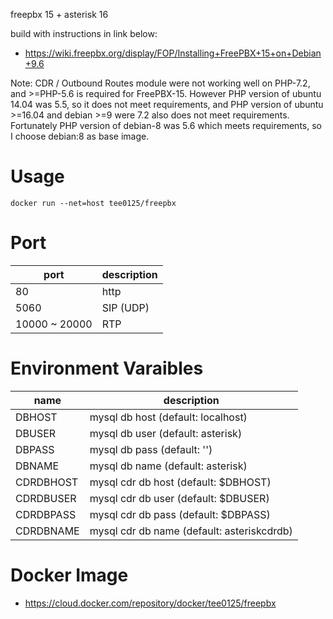 freepbx 15 + asterisk 16

build with instructions in link below:
* https://wiki.freepbx.org/display/FOP/Installing+FreePBX+15+on+Debian+9.6

Note: CDR / Outbound Routes module were not working well on PHP-7.2, and >=PHP-5.6 is required for FreePBX-15. However PHP version of ubuntu 14.04 was 5.5, so it does not meet requirements, and PHP version of ubuntu >=16.04 and debian >=9 were 7.2 also does not meet requirements. Fortunately PHP version of debian-8 was 5.6 which meets requirements, so I choose debian:8 as base image.

# Usage

```
docker run --net=host tee0125/freepbx
```

# Port

| port | description |
|-|-|
| 80 | http |
| 5060 | SIP (UDP) |
|10000 ~ 20000 | RTP |

# Environment Varaibles

| name | description |
|-|-|
| DBHOST | mysql db host (default: localhost) |
| DBUSER | mysql db user (default: asterisk) |
| DBPASS | mysql db pass (default: '') |
| DBNAME | mysql db name (default: asterisk) |
| CDRDBHOST | mysql cdr db host (default: $DBHOST) |
| CDRDBUSER | mysql cdr db user (default: $DBUSER) |
| CDRDBPASS | mysql cdr db pass (default: $DBPASS) |
| CDRDBNAME | mysql cdr db name (default: asteriskcdrdb) |

# Docker Image

* https://cloud.docker.com/repository/docker/tee0125/freepbx
